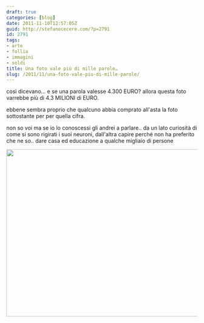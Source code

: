 ```yaml
---
draft: true
categories: [blog]
date: 2011-11-10T12:57:05Z
guid: http://stefanocecere.com/?p=2791
id: 2791
tags:
- arte
- follia
- immagini
- soldi
title: Una foto vale più di mille parole…
slug: /2011/11/una-foto-vale-piu-di-mille-parole/
---
```


così dicevano… e se una parola valesse 4.300 EURO? allora questa foto varrebbe più di 4.3 MILIONI di EURO.

ebbene sembra proprio che qualcuno abbia comprato all'asta la foto sottostante per per quella cifra.

non so voi ma se io lo conoscessi gli andrei a parlare.. da un lato curiosità di come si sono rigirati i suoi neuroni, dall'altra capire perché non ha preferito che ne so.. dare casa ed educazione a qualche migliaio di persone

<img class="aligncenter size-full wp-image-2792" title="foto-milioni" src="http://stefanocecere.com/wp-content/uploads/sites/3/2011/11/foto-milioni.jpg" alt="" width="620" height="440" srcset="http://stefanocecere.com/wp-content/uploads/sites/3/2011/11/foto-milioni.jpg 620w, http://stefanocecere.com/wp-content/uploads/sites/3/2011/11/foto-milioni-300x213.jpg 300w" sizes="(max-width: 620px) 100vw, 620px" />